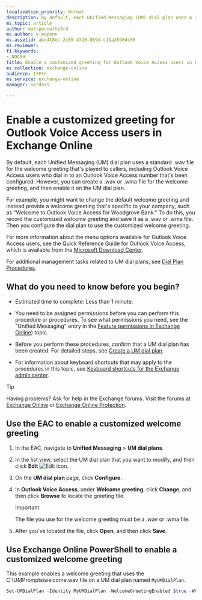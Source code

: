 ```yaml
---
localization_priority: Normal
description: By default, each Unified Messaging (UM) dial plan uses a standard .wav file for the welcome greeting that's played to callers, including Outlook Voice Access users who dial in to an Outlook Voice Access number that's been configured. However, you can create a .wav or .wma file for the welcome greeting, and then enable it on the UM dial plan.
ms.topic: article
author: mattpennathe3rd
ms.author: v-mapenn
ms.assetid: abd418ec-2c65-4720-859d-c11a2698dc06
ms.reviewer: 
f1.keywords:
- NOCSH
title: Enable a customized greeting for Outlook Voice Access users in Exchange Online
ms.collection: exchange-online
audience: ITPro
ms.service: exchange-online
manager: serdars

---
```


# Enable a customized greeting for Outlook Voice Access users in Exchange Online

By default, each Unified Messaging (UM) dial plan uses a standard .wav file for the welcome greeting that's played to callers, including Outlook Voice Access users who dial in to an Outlook Voice Access number that's been configured. However, you can create a .wav or .wma file for the welcome greeting, and then enable it on the UM dial plan.

For example, you might want to change the default welcome greeting and instead provide a welcome greeting that's specific to your company, such as "Welcome to Outlook Voice Access for Woodgrove Bank." To do this, you record the customized welcome greeting and save it as a .wav or .wma file. Then you configure the dial plan to use the customized welcome greeting.

For more information about the menu options available for Outlook Voice Access users, see the Quick Reference Guide for Outlook Voice Access, which is available from the [Microsoft Download Center](https://go.microsoft.com/fwlink/p/?linkId=272767).

For additional management tasks related to UM dial plans, see [Dial Plan Procedures](https://technet.microsoft.com/library/1bda77c8-c4e2-4ae0-a001-76ae029bf843.aspx).

## What do you need to know before you begin?

- Estimated time to complete: Less than 1 minute.

- You need to be assigned permissions before you can perform this procedure or procedures. To see what permissions you need, see the "Unified Messaging" entry in the [Feature permissions in Exchange Online](../../permissions-exo/feature-permissions.md)) topic.

- Before you perform these procedures, confirm that a UM dial plan has been created. For detailed steps, see [Create a UM dial plan](../../voice-mail-unified-messaging/connect-voice-mail-system/create-um-dial-plan.md).

- For information about keyboard shortcuts that may apply to the procedures in this topic, see [Keyboard shortcuts for the Exchange admin center](../../accessibility/keyboard-shortcuts-in-admin-center.md).

> [!TIP]
> Having problems? Ask for help in the Exchange forums. Visit the forums at [Exchange Online](https://go.microsoft.com/fwlink/p/?linkId=267542) or [Exchange Online Protection](https://go.microsoft.com/fwlink/p/?linkId=285351).

## Use the EAC to enable a customized welcome greeting

1. In the EAC, navigate to **Unified Messaging** \> **UM dial plans**.

2. In the list view, select the UM dial plan that you want to modify, and then click **Edit** ![Edit icon](../../media/ITPro_EAC_EditIcon.gif).

3. On the **UM dial plan** page, click **Configure**.

4. In **Outlook Voice Access**, under **Welcome greeting**, click **Change**, and then click **Browse** to locate the greeting file.

    > [!IMPORTANT]
    > The file you use for the welcome greeting must be a .wav or .wma file.

5. After you've located the file, click **Open**, and then click **Save**.

## Use Exchange Online PowerShell to enable a customized welcome greeting

This example enables a welcome greeting that uses the C:\UMPrompts\welcome.wav file on a UM dial plan named `MyUMDialPlan`.

```PowerShell
Set-UMDialPlan -Identity MyUMDialPlan -WelcomeGreetingEnabled $true -WelcomeGreetingFilename c:\UMPrompts\welcome.wav
```
